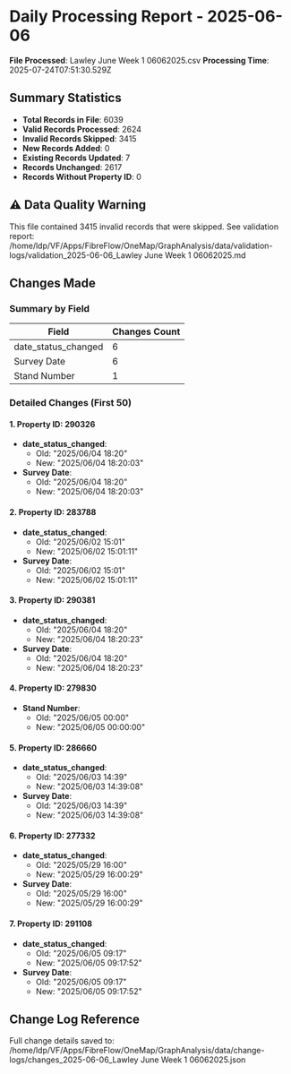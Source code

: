# Daily Processing Report - 2025-06-06

**File Processed**: Lawley June Week 1 06062025.csv
**Processing Time**: 2025-07-24T07:51:30.529Z

## Summary Statistics

- **Total Records in File**: 6039
- **Valid Records Processed**: 2624
- **Invalid Records Skipped**: 3415
- **New Records Added**: 0
- **Existing Records Updated**: 7
- **Records Unchanged**: 2617
- **Records Without Property ID**: 0

## ⚠️ Data Quality Warning

This file contained 3415 invalid records that were skipped.
See validation report: /home/ldp/VF/Apps/FibreFlow/OneMap/GraphAnalysis/data/validation-logs/validation_2025-06-06_Lawley June Week 1 06062025.md

## Changes Made

### Summary by Field

| Field | Changes Count |
|-------|---------------|
| date_status_changed | 6 |
| Survey Date | 6 |
| Stand Number | 1 |

### Detailed Changes (First 50)

#### 1. Property ID: 290326

- **date_status_changed**:
  - Old: "2025/06/04 18:20"
  - New: "2025/06/04 18:20:03"
- **Survey Date**:
  - Old: "2025/06/04 18:20"
  - New: "2025/06/04 18:20:03"

#### 2. Property ID: 283788

- **date_status_changed**:
  - Old: "2025/06/02 15:01"
  - New: "2025/06/02 15:01:11"
- **Survey Date**:
  - Old: "2025/06/02 15:01"
  - New: "2025/06/02 15:01:11"

#### 3. Property ID: 290381

- **date_status_changed**:
  - Old: "2025/06/04 18:20"
  - New: "2025/06/04 18:20:23"
- **Survey Date**:
  - Old: "2025/06/04 18:20"
  - New: "2025/06/04 18:20:23"

#### 4. Property ID: 279830

- **Stand Number**:
  - Old: "2025/06/05 00:00"
  - New: "2025/06/05 00:00:00"

#### 5. Property ID: 286660

- **date_status_changed**:
  - Old: "2025/06/03 14:39"
  - New: "2025/06/03 14:39:08"
- **Survey Date**:
  - Old: "2025/06/03 14:39"
  - New: "2025/06/03 14:39:08"

#### 6. Property ID: 277332

- **date_status_changed**:
  - Old: "2025/05/29 16:00"
  - New: "2025/05/29 16:00:29"
- **Survey Date**:
  - Old: "2025/05/29 16:00"
  - New: "2025/05/29 16:00:29"

#### 7. Property ID: 291108

- **date_status_changed**:
  - Old: "2025/06/05 09:17"
  - New: "2025/06/05 09:17:52"
- **Survey Date**:
  - Old: "2025/06/05 09:17"
  - New: "2025/06/05 09:17:52"


## Change Log Reference

Full change details saved to: /home/ldp/VF/Apps/FibreFlow/OneMap/GraphAnalysis/data/change-logs/changes_2025-06-06_Lawley June Week 1 06062025.json

